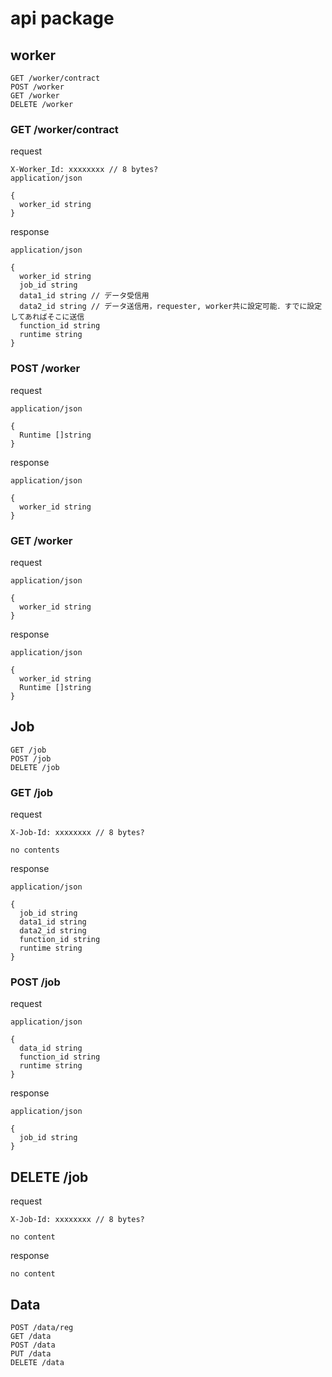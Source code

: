 # api package

## worker

```
GET /worker/contract
POST /worker
GET /worker
DELETE /worker
```

### GET /worker/contract

request

```
X-Worker_Id: xxxxxxxx // 8 bytes?
application/json

{
  worker_id string
}
```

response

```
application/json

{
  worker_id string
  job_id string
  data1_id string // データ受信用
  data2_id string // データ送信用，requester, worker共に設定可能．すでに設定してあればそこに送信
  function_id string
  runtime string
}
```

### POST /worker

request

```
application/json

{
  Runtime []string
}
```

response

```
application/json

{
  worker_id string
}
```

### GET /worker

request

```
application/json

{
  worker_id string
}

```

response

```
application/json

{
  worker_id string
  Runtime []string
}
```

## Job

```
GET /job
POST /job
DELETE /job
```

### GET /job

request

```
X-Job-Id: xxxxxxxx // 8 bytes?

no contents
```

response

```
application/json

{
  job_id string
  data1_id string
  data2_id string
  function_id string
  runtime string
}
```

### POST /job

request

```
application/json

{
  data_id string
  function_id string
  runtime string
}
```

response

```
application/json

{
  job_id string
}
```

## DELETE /job

request

```
X-Job-Id: xxxxxxxx // 8 bytes?

no content
```

response

```
no content
```

## Data

```
POST /data/reg
GET /data
POST /data
PUT /data
DELETE /data
```
